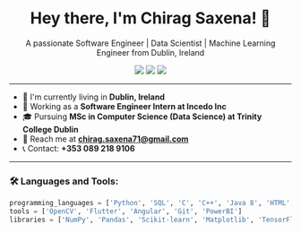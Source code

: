 <h1 align="center">Hey there, I'm Chirag Saxena! 👋</h1>
<p align="center">A passionate Software Engineer | Data Scientist | Machine Learning Engineer from Dublin, Ireland</p>

<p align="center">
  <a href="Your_LinkedIn_Profile_Link"><img src="https://img.shields.io/badge/-LinkedIn-0077B5?style=flat&logo=Linkedin&logoColor=white"/></a>
  <a href="mailto:chirag.saxena71@gmail.com"><img src="https://img.shields.io/badge/-Email-D14836?style=flat&logo=Gmail&logoColor=white"/></a>
  <a href="Your_Github_Profile_Link"><img src="https://img.shields.io/github/followers/Your_Github_Username?label=follow&style=social"/></a>
</p>

---

- 📍 I'm currently living in **Dublin, Ireland**
- 💼 Working as a **Software Engineer Intern at Incedo Inc**
- 🎓 Pursuing **MSc in Computer Science (Data Science) at Trinity College Dublin**
- 📧 Reach me at **chirag.saxena71@gmail.com**
- 📞 Contact: **+353 089 218 9106**

---

<h3 align="left">🛠 Languages and Tools:</h3>

```python
programming_languages = ['Python', 'SQL', 'C', 'C++', 'Java 8', 'HTML', 'CSS']
tools = ['OpenCV', 'Flutter', 'Angular', 'Git', 'PowerBI']
libraries = ['NumPy', 'Pandas', 'Scikit-learn', 'Matplotlib', 'TensorFlow', 'Keras']

